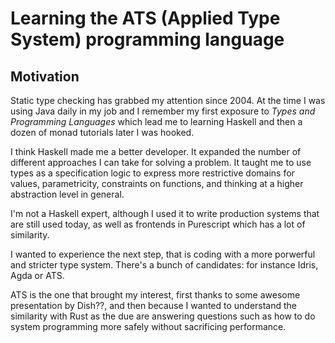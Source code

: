 # Learning the ATS (Applied Type System) programming language

## Motivation
Static type checking has grabbed my attention since 2004. At the time I was using Java daily in my job and 
I remember my first exposure to _Types and Programming Languages_ which lead me to learning
Haskell and then a dozen of monad tutorials later I was hooked.

I think Haskell made me a better developer. It expanded the number of different approaches I
can take for solving a problem. It taught me to use types as a specification logic to express more restrictive 
domains for values, parametricity, constraints on functions, and thinking at a higher abstraction level in general.

I'm not a Haskell expert, although I used it to write production systems that are still used today, as well as 
frontends in Purescript which has a lot of similarity.

I wanted to experience the next step, that is coding with a more porwerful and stricter type system. There's
a bunch of candidates: for instance Idris, Agda or ATS.

ATS is the one that brought my interest, first thanks to some awesome presentation by Dish??, and then
because I wanted to understand the similarity with Rust as the due are answering questions such as
how to do system programming more safely without sacrificing performance.


